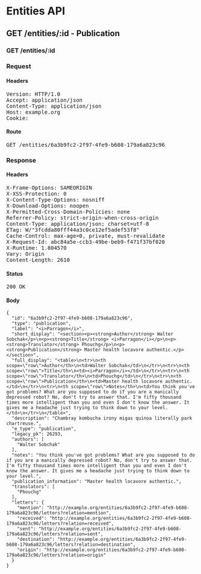# Entities API



## GET /entities/:id - Publication

### GET /entities/:id
### Request

#### Headers

<pre>Version: HTTP/1.0
Accept: application/json
Content-Type: application/json
Host: example.org
Cookie: </pre>

#### Route

<pre>GET /entities/6a3b9fc2-2f97-4fe9-b608-179a6a823c96</pre>

### Response

#### Headers

<pre>X-Frame-Options: SAMEORIGIN
X-XSS-Protection: 0
X-Content-Type-Options: nosniff
X-Download-Options: noopen
X-Permitted-Cross-Domain-Policies: none
Referrer-Policy: strict-origin-when-cross-origin
Content-Type: application/json; charset=utf-8
ETag: W/&quot;3fcdda80fff44a3c0ce12ef5adef53f8&quot;
Cache-Control: max-age=0, private, must-revalidate
X-Request-Id: abc84a5e-ccb3-49be-beb9-f471f37bf020
X-Runtime: 1.804570
Vary: Origin
Content-Length: 2610</pre>

#### Status

<pre>200 OK</pre>

#### Body

~~~
{
  "id": "6a3b9fc2-2f97-4fe9-b608-179a6a823c96",
  "type": "publication",
  "label": "<i>Parragon</i>",
  "short_display": "<section><p><strong>Author</strong> Walter Sobchak</p>\n<p><strong>Title</strong> <i>Parragon</i></p>\n<p><strong>Translator</strong> Phouchg</p>\n<p><strong>Publication</strong> Master health locavore authentic.</p></section>",
  "full_display": "<table>\n<tr>\n<th scope=\"row\">Author</th>\n<td>Walter Sobchak</td>\n</tr>\n<tr>\n<th scope=\"row\">Title</th>\n<td><i>Parragon</i></td>\n</tr>\n<tr>\n<th scope=\"row\">Translator</th>\n<td>Phouchg</td>\n</tr>\n<tr>\n<th scope=\"row\">Publication</th>\n<td>Master health locavore authentic.</td>\n</tr>\n<tr>\n<th scope=\"row\">Notes</th>\n<td>You think you've got problems? What are you supposed to do if you are a manically depressed robot? No, don't try to answer that. I'm fifty thousand times more intelligent than you and even I don't know the answer. It gives me a headache just trying to think down to your level.</td>\n</tr>\n</table>",
  "description": "Chambray kombucha irony migas quinoa literally park chartreuse.",
  "e_type": "publication",
  "legacy_pk": 26293,
  "authors": [
    "Walter Sobchak"
  ],
  "notes": "You think you've got problems? What are you supposed to do if you are a manically depressed robot? No, don't try to answer that. I'm fifty thousand times more intelligent than you and even I don't know the answer. It gives me a headache just trying to think down to your level.",
  "publication_information": "Master health locavore authentic.",
  "translators": [
    "Phouchg"
  ],
  "letters": {
    "mention": "http://example.org/entities/6a3b9fc2-2f97-4fe9-b608-179a6a823c96/letters?relation=mention",
    "received": "http://example.org/entities/6a3b9fc2-2f97-4fe9-b608-179a6a823c96/letters?relation=received",
    "sent": "http://example.org/entities/6a3b9fc2-2f97-4fe9-b608-179a6a823c96/letters?relation=sent",
    "destination": "http://example.org/entities/6a3b9fc2-2f97-4fe9-b608-179a6a823c96/letters?relation=destination",
    "origin": "http://example.org/entities/6a3b9fc2-2f97-4fe9-b608-179a6a823c96/letters?relation=origin"
  }
}
~~~

